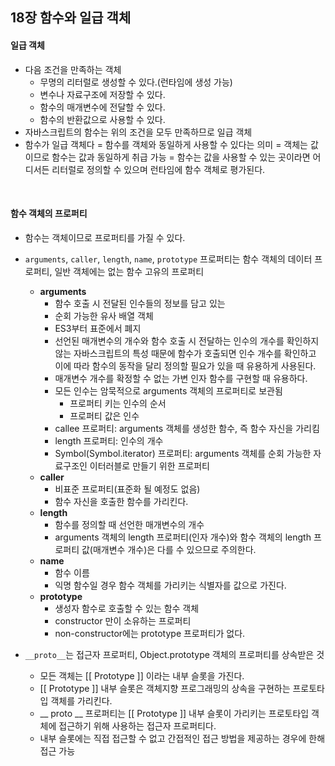 ## 18장 함수와 일급 객체

#### 일급 객체

- 다음 조건을 만족하는 객체
  - 무명의 리터럴로 생성할 수 있다.(런타임에 생성 가능)
  - 변수나 자료구조에 저장할 수 있다.
  - 함수의 매개변수에 전달할 수 있다.
  - 함수의 반환값으로 사용할 수 있다.
- 자바스크립트의 함수는 위의 조건을 모두 만족하므로 일급 객체
- 함수가 일급 객체다 = 함수를 객체와 동일하게 사용할 수 있다는 의미 = 객체는 값이므로 함수는 값과 동일하게 취급 가능 = 함수는 값을 사용할 수 있는 곳이라면 어디서든 리터럴로 정의할 수 있으며 런타임에 함수 객체로 평가된다.

<br>

#### 함수 객체의 프로퍼티

- 함수는 객체이므로 프로퍼티를 가질 수 있다.
- `arguments`, `caller`, `length`, `name`, `prototype` 프로퍼티는 함수 객체의 데이터 프로퍼티, 일반 객체에는 없는 함수 고유의 프로퍼티
  - **arguments**
    - 함수 호출 시 전달된 인수들의 정보를 담고 있는
    - 순회 가능한 유사 배열 객체
    - ES3부터 표준에서 폐지
    - 선언된 매개변수의 개수와 함수 호출 시 전달하는 인수의 개수를 확인하지 않는 자바스크립트의 특성 때문에 함수가 호출되면 인수 개수를 확인하고 이에 따라 함수의 동작을 달리 정의할 필요가 있을 때 유용하게 사용된다.
    - 매개변수 개수를 확정할 수 없는 가변 인자 함수를 구현할 때 유용하다.
    - 모든 인수는 암묵적으로 arguments 객체의 프로퍼티로 보관됨
      - 프로퍼티 키는 인수의 순서
      - 프로퍼티 값은 인수
    - callee 프로퍼티: arguments 객체를 생성한 함수, 즉 함수 자신을 가리킴
    - length 프로퍼티: 인수의 개수
    - Symbol(Symbol.iterator) 프로퍼티: arguments 객체를 순회 가능한 자료구조인 이터러블로 만들기 위한 프로퍼티
  - **caller**
    - 비표준 프로퍼티(표준화 될 예정도 없음)
    - 함수 자신을 호출한 함수를 가리킨다.
  - **length**
    - 함수를 정의할 때 선언한 매개변수의 개수
    - arguments 객체의 length 프로퍼티(인자 개수)와 함수 객체의 length 프로퍼티 값(매개변수 개수)은 다를 수 있으므로 주의한다.
  - **name**
    - 함수 이름
    - 익명 함수일 경우 함수 객체를 가리키는 식별자를 값으로 가진다.
  - **prototype**
    - 생성자 함수로 호출할 수 있는 함수 객체
    - constructor 만이 소유하는 프로퍼티
    - non-constructor에는 prototype 프로퍼티가 없다.

- `__proto__`는 접근자 프로퍼티, Object.prototype 객체의 프로퍼티를 상속받은 것
  - 모든 객체는 [[ Prototype ]] 이라는 내부 슬롯을 가진다.
  - [[ Prototype ]] 내부 슬롯은 객체지향 프로그래밍의 상속을 구현하는 프로토타입 객체를 가리킨다.
  - __ proto __ 프로퍼티는 [[ Prototype ]] 내부 슬롯이 가리키는 프로토타입 객체에 접근하기 위해 사용하는 접근자 프로퍼티다.
  - 내부 슬롯에는 직접 접근할 수 없고 간접적인 접근 방법을 제공하는 경우에 한해 접근 가능